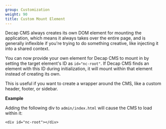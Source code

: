 ```yaml
---
group: Customization
weight: 90
title: Custom Mount Element
---
```

Decap CMS always creates its own DOM element for mounting the application, which means it always takes over the entire page, and is generally inflexible if you're trying to do something creative, like injecting it into a shared context.

You can now provide your own element for Decap CMS to mount in by setting the target element's ID as `id="nc-root"`. If Decap CMS finds an element with this ID during initialization, it will mount within that element instead of creating its own.

This is useful if you want to create a wrapper around the CMS, like a custom header, footer, or sidebar.

**Example**

Adding the following div to `admin/index.html` will cause the CMS to load within it:

`<div id="nc-root"></div>`
